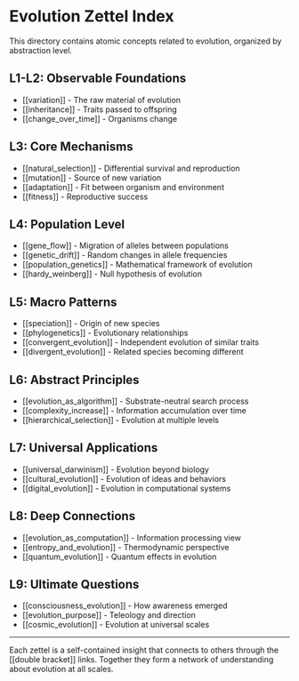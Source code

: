 # Evolution Zettel Index

This directory contains atomic concepts related to evolution, organized by abstraction level.

## L1-L2: Observable Foundations
- [[variation]] - The raw material of evolution
- [[inheritance]] - Traits passed to offspring  
- [[change_over_time]] - Organisms change

## L3: Core Mechanisms
- [[natural_selection]] - Differential survival and reproduction
- [[mutation]] - Source of new variation
- [[adaptation]] - Fit between organism and environment
- [[fitness]] - Reproductive success

## L4: Population Level
- [[gene_flow]] - Migration of alleles between populations
- [[genetic_drift]] - Random changes in allele frequencies
- [[population_genetics]] - Mathematical framework of evolution
- [[hardy_weinberg]] - Null hypothesis of evolution

## L5: Macro Patterns
- [[speciation]] - Origin of new species
- [[phylogenetics]] - Evolutionary relationships
- [[convergent_evolution]] - Independent evolution of similar traits
- [[divergent_evolution]] - Related species becoming different

## L6: Abstract Principles
- [[evolution_as_algorithm]] - Substrate-neutral search process
- [[complexity_increase]] - Information accumulation over time
- [[hierarchical_selection]] - Evolution at multiple levels

## L7: Universal Applications
- [[universal_darwinism]] - Evolution beyond biology
- [[cultural_evolution]] - Evolution of ideas and behaviors
- [[digital_evolution]] - Evolution in computational systems

## L8: Deep Connections
- [[evolution_as_computation]] - Information processing view
- [[entropy_and_evolution]] - Thermodynamic perspective
- [[quantum_evolution]] - Quantum effects in evolution

## L9: Ultimate Questions
- [[consciousness_evolution]] - How awareness emerged
- [[evolution_purpose]] - Teleology and direction
- [[cosmic_evolution]] - Evolution at universal scales

---

Each zettel is a self-contained insight that connects to others through the [[double bracket]] links. Together they form a network of understanding about evolution at all scales.